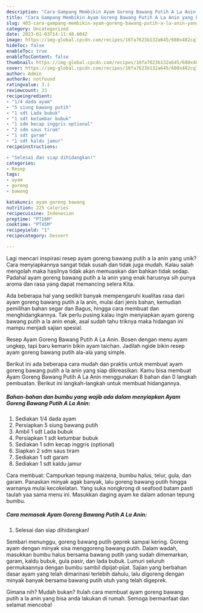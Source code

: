 ```yaml
---
description: "Cara Gampang Membikin Ayam Goreng Bawang Putih A La Anin yang Lezat"
title: "Cara Gampang Membikin Ayam Goreng Bawang Putih A La Anin yang Lezat"
slug: 403-cara-gampang-membikin-ayam-goreng-bawang-putih-a-la-anin-yang-lezat
category: Uncategorized
date: 2023-01-03T14:11:48.604Z
image: https://img-global.cpcdn.com/recipes/16fa7623b132a645/680x482cq70/ayam-goreng-bawang-putih-a-la-anin-foto-resep-utama.jpg
hideToc: false
enableToc: true
enableTocContent: false
thumbnail: https://img-global.cpcdn.com/recipes/16fa7623b132a645/680x482cq70/ayam-goreng-bawang-putih-a-la-anin-foto-resep-utama.jpg
cover: https://img-global.cpcdn.com/recipes/16fa7623b132a645/680x482cq70/ayam-goreng-bawang-putih-a-la-anin-foto-resep-utama.jpg
author: Admin
authorAv: notfound
ratingvalue: 3.1
reviewcount: 23
recipeingredient:
- "1/4 dada ayam"
- "5 siung bawang putih"
- "1 sdt Lada bubuk"
- "1 sdt ketumbar bubuk"
- "1 sdm kecap inggris optional"
- "2 sdm saus tiram"
- "1 sdt garam"
- "1 sdt kaldu jamur"
recipeinstructions:

- "Selesai dan siap dihidangkan!"
categories:
- Resep
tags:
- ayam
- goreng
- bawang

katakunci: ayam goreng bawang 
nutrition: 225 calories
recipecuisine: Indonesian
preptime: "PT16M"
cooktime: "PT45M"
recipeyield: "1"
recipecategory: Dessert

---
```





Lagi mencari inspirasi resep ayam goreng bawang putih a la anin yang unik? Cara menyiapkannya sangat tidak susah dan tidak juga mudah. Kalau salah mengolah maka hasilnya tidak akan memuaskan dan bahkan tidak sedap. Padahal ayam goreng bawang putih a la anin yang enak harusnya sih punya aroma dan rasa yang dapat memancing selera Kita.





Ada beberapa hal yang sedikit banyak mempengaruhi kualitas rasa dari ayam goreng bawang putih a la anin, mulai dari jenis bahan, kemudian pemilihan bahan segar dan Bagus, hingga cara membuat dan menghidangkannya. Tak perlu pusing kalau ingin menyiapkan ayam goreng bawang putih a la anin enak,      asal sudah tahu triknya maka hidangan ini mampu menjadi sajian spesial.














Resep Ayam Goreng Bawang Putih A La Anin. Bosen dengan menu ayam ungkep, tapi baru kemarin bikin ayam taichan. Jadilah ngide bikin resep ayam goreng bawang putih ala-ala yang simple.






Berikut ini ada beberapa cara mudah dan praktis untuk membuat ayam goreng bawang putih a la anin yang siap dikreasikan. Kamu bisa membuat Ayam Goreng Bawang Putih A La Anin menggunakan 8 bahan dan 0 langkah pembuatan. Berikut ini langkah-langkah untuk membuat hidangannya.

<!--inarticleads1-->

##### Bahan-bahan dan bumbu yang wajib ada dalam menyiapkan Ayam Goreng Bawang Putih A La Anin:

1. Sediakan 1/4 dada ayam
1. Persiapkan 5 siung bawang putih
1. Ambil 1 sdt Lada bubuk
1. Persiapkan 1 sdt ketumbar bubuk
1. Sediakan 1 sdm kecap inggris (optional)
1. Siapkan 2 sdm saus tiram
1. Sediakan 1 sdt garam
1. Sediakan 1 sdt kaldu jamur


Cara membuat: Campurkan tepung maizena, bumbu halus, telur, gula, dan garam. Panaskan minyak agak banyak, lalu goreng bawang putih hingga warnanya mulai kecokelatan. Yang suka nongkrong di seafood batam pasti taulah yaa sama menu ini. Masukkan daging ayam ke dalam adonan tepung bumbu. 

<!--inarticleads2-->

##### Cara memasak Ayam Goreng Bawang Putih A La Anin:


1. Selesai dan siap dihidangkan!

Sembari menunggu, goreng bawang putih geprek sampai kering. Goreng ayam dengan minyak sisa menggoreng bawang putih. Dalam wadah, masukkan bumbu halus bersama bawang putih yang sudah dimemarkan, garam, kaldu bubuk, gula pasir, dan lada bubuk. Lumuri seluruh permukaannya dengan bumbu sambil dipijat-pijat. Sajian yang berbahan dasar ayam yang telah dimarinasi terlebih dahulu, lalu digoreng dengan minyak banyak bersama bawang putih utuh yang telah digeprek. 

Gimana nih? Mudah bukan? Itulah cara membuat ayam goreng bawang putih a la anin yang bisa anda lakukan di rumah. Semoga bermanfaat dan selamat mencoba!
